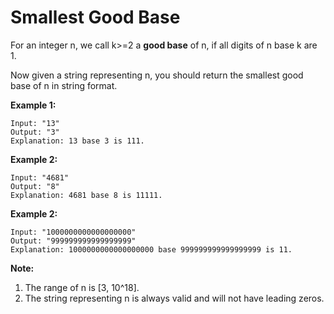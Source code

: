# Smallest Good Base

For an integer n, we call k>=2 a __good base__ of n, if all digits of n base k are 1.

Now given a string representing n, you should return the smallest good base of n in string format.

__Example 1:__

```pseudo
Input: "13"
Output: "3"
Explanation: 13 base 3 is 111.
```

__Example 2:__

```pseudo
Input: "4681"
Output: "8"
Explanation: 4681 base 8 is 11111.
```

__Example 2:__

```pseudo
Input: "1000000000000000000"
Output: "999999999999999999"
Explanation: 1000000000000000000 base 999999999999999999 is 11.
```

__Note:__

1. The range of n is [3, 10^18].
2. The string representing n is always valid and will not have leading zeros.
